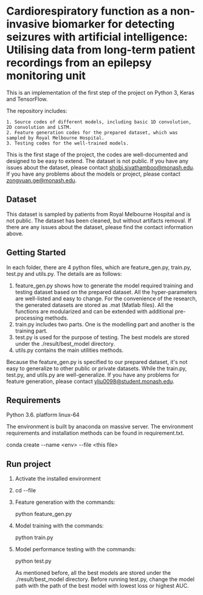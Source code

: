 # Cardiorespiratory function as a non-invasive biomarker for detecting seizures with artificial intelligence: Utilising data from long-term patient recordings from an epilepsy monitoring unit

This is an implementation of the first step of the project on Python 3, Keras and TensorFlow. 

The repository includes:

 	1. Source codes of different models, including basic 1D convolution, 2D convolution and LSTM.
 	2. Feature generation codes for the prepared dataset, which was sampled by Royal Melbourne Hospital.
 	3. Testing codes for the well-trained models.

This is the first stage of the project, the codes are well-documented and designed to be easy to extend. The dataset is not public. If you have any issues about the dataset, please contact shobi.sivathamboo@monash.edu. If you have any problems about the models or project, please contact zongyuan.ge@monash.edu.

## Dataset

This dataset is sampled by patients from Royal Melbourne Hospital and is not public. The dataset has been cleaned, but without artifacts removal. If there are any issues about the dataset, please find the contact information above.

## Getting Started

In each folder, there are 4 python files, which are feature_gen.py, train.py, test.py and utils.py. The details are as follows:

1. feature_gen.py shows how to generate the model required training and testing dataset based on the prepared dataset. All the hyper-parameters are well-listed and easy to change. For the convenience of the research, the generated datasets are stored as .mat (Matlab files). All the functions are modularized and can be extended with additional pre-processing methods.
2. train.py includes two parts. One is the modelling part and another is the training part.
3. test.py is used for the purpose of testing. The best models are stored under the  ./result/best_model directory.
4. utils.py contains the main utilities methods.

Because the feature_gen.py is specified to our prepared dataset, it's not easy to generalize to other public or private datasets. While the train.py, test.py, and utils.py are well-generalize. If you have any problems for feature generation, please contact yliu0098@student.monash.edu.

## Requirements

Python 3.6. platform linux-64

The environment is built by anaconda on massive server. The environment requirements and installation methods can be found in requirement.txt.

conda create --name \<env> --file \<this file>

## Run project

1. Activate the installed environment

2. cd --file<object model directory>

3. Feature generation with the commands: 

   python feature_gen.py 

4. Model training with the commands: 

   python train.py

5. Model performance testing with the commands:

   python test.py

As mentioned before, all the best models are stored under the ./result/best_model directory. Before running test.py, change the model path with the path of the best model with lowest loss or highest AUC.
